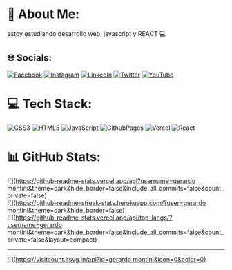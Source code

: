 # 💫 About Me:
estoy estudiando desarrollo web, javascript y REACT 💻


## 🌐 Socials:
[![Facebook](https://img.shields.io/badge/Facebook-%231877F2.svg?logo=Facebook&logoColor=white)](https://facebook.com/https://www.facebook.com/profile.php?id=61552415288627&mibextid=ZbWKwL) [![Instagram](https://img.shields.io/badge/Instagram-%23E4405F.svg?logo=Instagram&logoColor=white)](https://instagram.com/https://instagram.com/montini_gerardo?utm_source=qr&igshid=MzNlNGNkZWQ4Mg==) [![LinkedIn](https://img.shields.io/badge/LinkedIn-%230077B5.svg?logo=linkedin&logoColor=white)](https://linkedin.com/in/https://www.linkedin.com/in/gerardo-montini?utm_source=share&utm_campaign=share_via&utm_content=profile&utm_medium=android_app) [![Twitter](https://img.shields.io/badge/Twitter-%231DA1F2.svg?logo=Twitter&logoColor=white)](https://twitter.com/https://x.com/montini_ger1974?t=MLB6JRJX99EsEUN5cZM8zg&s=08) [![YouTube](https://img.shields.io/badge/YouTube-%23FF0000.svg?logo=YouTube&logoColor=white)](https://youtube.com/@https://youtube.com/@gerardomontini3579?si=9dFjZoR9f27YDt4q) 

# 💻 Tech Stack:
![CSS3](https://img.shields.io/badge/css3-%231572B6.svg?style=for-the-badge&logo=css3&logoColor=white) ![HTML5](https://img.shields.io/badge/html5-%23E34F26.svg?style=for-the-badge&logo=html5&logoColor=white) ![JavaScript](https://img.shields.io/badge/javascript-%23323330.svg?style=for-the-badge&logo=javascript&logoColor=%23F7DF1E) ![GithubPages](https://img.shields.io/badge/github%20pages-121013?style=for-the-badge&logo=github&logoColor=white) ![Vercel](https://img.shields.io/badge/vercel-%23000000.svg?style=for-the-badge&logo=vercel&logoColor=white) ![React](https://img.shields.io/badge/react-%2320232a.svg?style=for-the-badge&logo=react&logoColor=%2361DAFB)
# 📊 GitHub Stats:
![](https://github-readme-stats.vercel.app/api?username=gerardo montini&theme=dark&hide_border=false&include_all_commits=false&count_private=false)<br/>
![](https://github-readme-streak-stats.herokuapp.com/?user=gerardo montini&theme=dark&hide_border=false)<br/>
![](https://github-readme-stats.vercel.app/api/top-langs/?username=gerardo montini&theme=dark&hide_border=false&include_all_commits=false&count_private=false&layout=compact)

---
[![](https://visitcount.itsvg.in/api?id=gerardo montini&icon=0&color=0)](https://visitcount.itsvg.in)

<!-- Proudly created with GPRM ( https://gprm.itsvg.in ) -->
